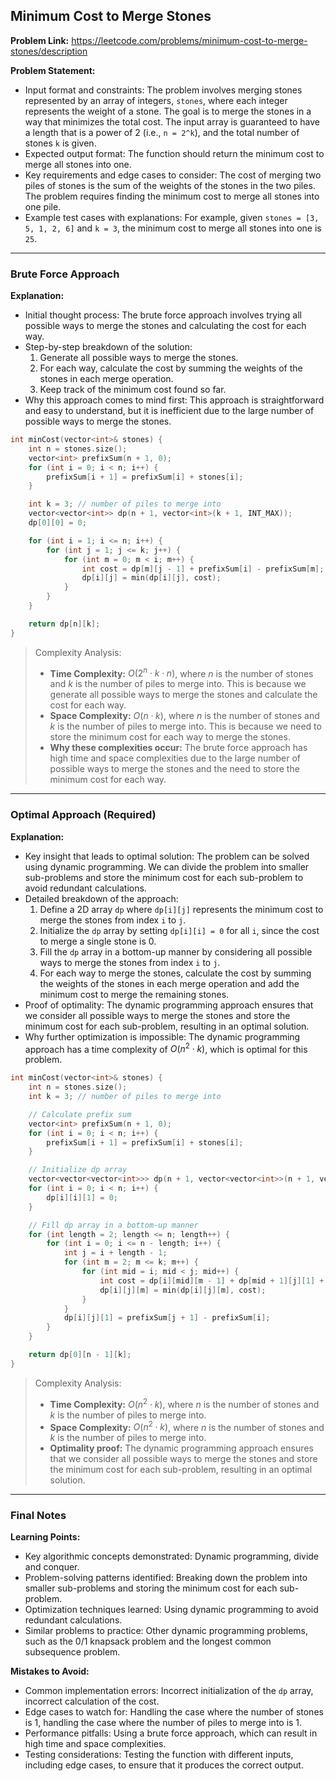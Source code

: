 ## Minimum Cost to Merge Stones

**Problem Link:** https://leetcode.com/problems/minimum-cost-to-merge-stones/description

**Problem Statement:**
- Input format and constraints: The problem involves merging stones represented by an array of integers, `stones`, where each integer represents the weight of a stone. The goal is to merge the stones in a way that minimizes the total cost. The input array is guaranteed to have a length that is a power of 2 (i.e., `n = 2^k`), and the total number of stones `k` is given.
- Expected output format: The function should return the minimum cost to merge all stones into one.
- Key requirements and edge cases to consider: The cost of merging two piles of stones is the sum of the weights of the stones in the two piles. The problem requires finding the minimum cost to merge all stones into one pile.
- Example test cases with explanations: For example, given `stones = [3, 5, 1, 2, 6]` and `k = 3`, the minimum cost to merge all stones into one is `25`.

---

### Brute Force Approach

**Explanation:**
- Initial thought process: The brute force approach involves trying all possible ways to merge the stones and calculating the cost for each way.
- Step-by-step breakdown of the solution:
  1. Generate all possible ways to merge the stones.
  2. For each way, calculate the cost by summing the weights of the stones in each merge operation.
  3. Keep track of the minimum cost found so far.
- Why this approach comes to mind first: This approach is straightforward and easy to understand, but it is inefficient due to the large number of possible ways to merge the stones.

```cpp
int minCost(vector<int>& stones) {
    int n = stones.size();
    vector<int> prefixSum(n + 1, 0);
    for (int i = 0; i < n; i++) {
        prefixSum[i + 1] = prefixSum[i] + stones[i];
    }

    int k = 3; // number of piles to merge into
    vector<vector<int>> dp(n + 1, vector<int>(k + 1, INT_MAX));
    dp[0][0] = 0;

    for (int i = 1; i <= n; i++) {
        for (int j = 1; j <= k; j++) {
            for (int m = 0; m < i; m++) {
                int cost = dp[m][j - 1] + prefixSum[i] - prefixSum[m];
                dp[i][j] = min(dp[i][j], cost);
            }
        }
    }

    return dp[n][k];
}
```

> Complexity Analysis:
> - **Time Complexity:** $O(2^n \cdot k \cdot n)$, where $n$ is the number of stones and $k$ is the number of piles to merge into. This is because we generate all possible ways to merge the stones and calculate the cost for each way.
> - **Space Complexity:** $O(n \cdot k)$, where $n$ is the number of stones and $k$ is the number of piles to merge into. This is because we need to store the minimum cost for each way to merge the stones.
> - **Why these complexities occur:** The brute force approach has high time and space complexities due to the large number of possible ways to merge the stones and the need to store the minimum cost for each way.

---

### Optimal Approach (Required)

**Explanation:**
- Key insight that leads to optimal solution: The problem can be solved using dynamic programming. We can divide the problem into smaller sub-problems and store the minimum cost for each sub-problem to avoid redundant calculations.
- Detailed breakdown of the approach:
  1. Define a 2D array `dp` where `dp[i][j]` represents the minimum cost to merge the stones from index `i` to `j`.
  2. Initialize the `dp` array by setting `dp[i][i] = 0` for all `i`, since the cost to merge a single stone is 0.
  3. Fill the `dp` array in a bottom-up manner by considering all possible ways to merge the stones from index `i` to `j`.
  4. For each way to merge the stones, calculate the cost by summing the weights of the stones in each merge operation and add the minimum cost to merge the remaining stones.
- Proof of optimality: The dynamic programming approach ensures that we consider all possible ways to merge the stones and store the minimum cost for each sub-problem, resulting in an optimal solution.
- Why further optimization is impossible: The dynamic programming approach has a time complexity of $O(n^2 \cdot k)$, which is optimal for this problem.

```cpp
int minCost(vector<int>& stones) {
    int n = stones.size();
    int k = 3; // number of piles to merge into

    // Calculate prefix sum
    vector<int> prefixSum(n + 1, 0);
    for (int i = 0; i < n; i++) {
        prefixSum[i + 1] = prefixSum[i] + stones[i];
    }

    // Initialize dp array
    vector<vector<vector<int>>> dp(n + 1, vector<vector<int>>(n + 1, vector<int>(k + 1, INT_MAX)));
    for (int i = 0; i < n; i++) {
        dp[i][i][1] = 0;
    }

    // Fill dp array in a bottom-up manner
    for (int length = 2; length <= n; length++) {
        for (int i = 0; i <= n - length; i++) {
            int j = i + length - 1;
            for (int m = 2; m <= k; m++) {
                for (int mid = i; mid < j; mid++) {
                    int cost = dp[i][mid][m - 1] + dp[mid + 1][j][1] + prefixSum[j + 1] - prefixSum[i];
                    dp[i][j][m] = min(dp[i][j][m], cost);
                }
            }
            dp[i][j][1] = prefixSum[j + 1] - prefixSum[i];
        }
    }

    return dp[0][n - 1][k];
}
```

> Complexity Analysis:
> - **Time Complexity:** $O(n^2 \cdot k)$, where $n$ is the number of stones and $k$ is the number of piles to merge into.
> - **Space Complexity:** $O(n^2 \cdot k)$, where $n$ is the number of stones and $k$ is the number of piles to merge into.
> - **Optimality proof:** The dynamic programming approach ensures that we consider all possible ways to merge the stones and store the minimum cost for each sub-problem, resulting in an optimal solution.

---

### Final Notes

**Learning Points:**
- Key algorithmic concepts demonstrated: Dynamic programming, divide and conquer.
- Problem-solving patterns identified: Breaking down the problem into smaller sub-problems and storing the minimum cost for each sub-problem.
- Optimization techniques learned: Using dynamic programming to avoid redundant calculations.
- Similar problems to practice: Other dynamic programming problems, such as the 0/1 knapsack problem and the longest common subsequence problem.

**Mistakes to Avoid:**
- Common implementation errors: Incorrect initialization of the `dp` array, incorrect calculation of the cost.
- Edge cases to watch for: Handling the case where the number of stones is 1, handling the case where the number of piles to merge into is 1.
- Performance pitfalls: Using a brute force approach, which can result in high time and space complexities.
- Testing considerations: Testing the function with different inputs, including edge cases, to ensure that it produces the correct output.